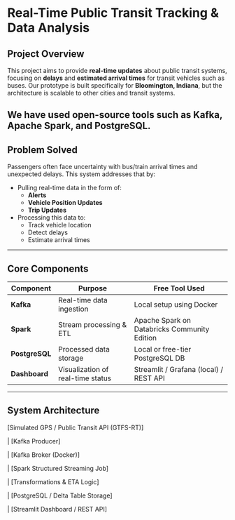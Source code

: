 # Real-Time Public Transit Tracking & Data Analysis

## Project Overview

This project aims to provide **real-time updates** about public transit systems, focusing on **delays** and **estimated arrival times** for transit vehicles such as buses. Our prototype is built specifically for **Bloomington, Indiana**, but the architecture is scalable to other cities and transit systems.

We have used open-source tools such as **Kafka**, **Apache Spark**, and **PostgreSQL**.
---

## Problem Solved

Passengers often face uncertainty with bus/train arrival times and unexpected delays. This system addresses that by:

- Pulling real-time data in the form of:
  - **Alerts**
  - **Vehicle Position Updates**
  - **Trip Updates**
- Processing this data to:
  - Track vehicle location
  - Detect delays
  - Estimate arrival times

---

## Core Components

| Component       | Purpose                            | Free Tool Used                               |
|-----------------|------------------------------------|----------------------------------------------|
| **Kafka**       | Real-time data ingestion           | Local setup using Docker                     |
| **Spark**       | Stream processing & ETL            | Apache Spark on Databricks Community Edition |
| **PostgreSQL**  | Processed data storage             | Local or free-tier PostgreSQL DB             |
| **Dashboard**   | Visualization of real-time status  | Streamlit / Grafana (local) / REST API       |

---

## System Architecture

[Simulated GPS / Public Transit API (GTFS-RT)]

|
[Kafka Producer]

|
[Kafka Broker (Docker)]

|
[Spark Structured Streaming Job]

|
[Transformations & ETA Logic]

|
[PostgreSQL / Delta Table Storage]

|
[Streamlit Dashboard / REST API]

